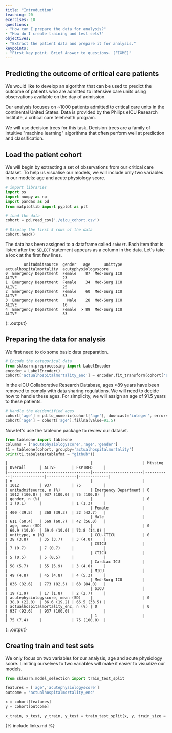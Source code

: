 ```yaml
---
title: "Introduction"
teaching: 20
exercises: 10
questions:
- "How can I prepare the data for analysis?"
- "How do I create training and test sets?"
objectives:
- "Extract the patient data and prepare it for analysis."
keypoints:
- "First key point. Brief Answer to questions. (FIXME)"
---
```


## Predicting the outcome of critical care patients

We would like to develop an algorithm that can be used to predict the outcome of patients who are admitted to intensive care units using observations available on the day of admission.

Our analysis focuses on ~1000 patients admitted to critical care units in the continental United States. Data is provided by the Philips eICU Research Institute, a critical care telehealth program.

We will use decision trees for this task. Decision trees are a family of intuitive "machine learning" algorithms that often perform well at prediction and classification.

## Load the patient cohort

We will begin by extracting a set of observations from our critical care dataset. To help us visualise our models, we will include only two variables in our models: age and acute physiology score.

```python
# import libraries
import os
import numpy as np
import pandas as pd
from matplotlib import pyplot as plt

# load the data
cohort = pd.read_csv('./eicu_cohort.csv')

# Display the first 5 rows of the data
cohort.head()
```

The data has been assigned to a dataframe called `cohort`. Each item that is listed after the `SELECT` statement appears as a column in the data. Let's take a look at the first few lines.

```
        unitadmitsource  gender   age      unittype actualhospitalmortality  acutephysiologyscore
0  Emergency Department  Female    87  Med-Surg ICU                   ALIVE                    23
1  Emergency Department  Female    34  Med-Surg ICU                   ALIVE                    25
2  Emergency Department  Female    60  Med-Surg ICU                   ALIVE                    53
3  Emergency Department    Male    28  Med-Surg ICU                   ALIVE                    16
4  Emergency Department  Female  > 89  Med-Surg ICU                   ALIVE                    33
```
{: .output}

## Preparing the data for analysis

We first need to do some basic data preparation. 

```python
# Encode the categorical data
from sklearn.preprocessing import LabelEncoder
encoder = LabelEncoder()
cohort['actualhospitalmortality_enc'] = encoder.fit_transform(cohort['actualhospitalmortality'])
```

In the eICU Collaborative Research Database, ages >89 years have been removed to comply with data sharing regulations. We will need to decide how to handle these ages. For simplicity, we will assign an age of 91.5 years to these patients.

```python
# Handle the deidentified ages
cohort['age'] = pd.to_numeric(cohort['age'], downcast='integer', errors='coerce')
cohort['age'] = cohort['age'].fillna(value=91.5)
```

Now let's use the tableone package to review our dataset.

```python
from tableone import tableone
columns = ['acutephysiologyscore','age','gender']
t1 = tableone(cohort, groupby='actualhospitalmortality')
print(t1.tabulate(tablefmt = "github"))
```

```
|                                    |                      | Missing   | Overall      | ALIVE       | EXPIRED     |
|------------------------------------|----------------------|-----------|--------------|-------------|-------------|
| n                                  |                      |           | 1012         | 937         | 75          |
| unitadmitsource, n (%)             | Emergency Department | 0         | 1012 (100.0) | 937 (100.0) | 75 (100.0)  |
| gender, n (%)                      |                      | 0         | 1 (0.1)      |             | 1 (1.3)     |
|                                    | Female               |           | 400 (39.5)   | 368 (39.3)  | 32 (42.7)   |
|                                    | Male                 |           | 611 (60.4)   | 569 (60.7)  | 42 (56.0)   |
| age, mean (SD)                     |                      | 0         | 60.9 (19.0)  | 59.9 (19.0) | 72.8 (14.0) |
| unittype, n (%)                    | CCU-CTICU            | 0         | 38 (3.8)     | 35 (3.7)    | 3 (4.0)     |
|                                    | CSICU                |           | 7 (0.7)      | 7 (0.7)     |             |
|                                    | CTICU                |           | 5 (0.5)      | 5 (0.5)     |             |
|                                    | Cardiac ICU          |           | 58 (5.7)     | 55 (5.9)    | 3 (4.0)     |
|                                    | MICU                 |           | 49 (4.8)     | 45 (4.8)    | 4 (5.3)     |
|                                    | Med-Surg ICU         |           | 836 (82.6)   | 773 (82.5)  | 63 (84.0)   |
|                                    | SICU                 |           | 19 (1.9)     | 17 (1.8)    | 2 (2.7)     |
| acutephysiologyscore, mean (SD)    |                      | 0         | 38.8 (22.0)  | 36.6 (19.2) | 66.5 (33.5) |
| actualhospitalmortality_enc, n (%) | 0                    | 0         | 937 (92.6)   | 937 (100.0) |             |
|                                    | 1                    |           | 75 (7.4)     |             | 75 (100.0)  |
```
{: .output}

## Creating train and test sets

We only focus on two variables for our analysis, age and acute physiology score. Limiting ourselves to two variables will make it easier to visualize our models.

```python
from sklearn.model_selection import train_test_split

features = ['age','acutephysiologyscore']
outcome = 'actualhospitalmortality_enc'

x = cohort[features]
y = cohort[outcome]

x_train, x_test, y_train, y_test = train_test_split(x, y, train_size = 0.7, random_state =  42)
```

{% include links.md %}

